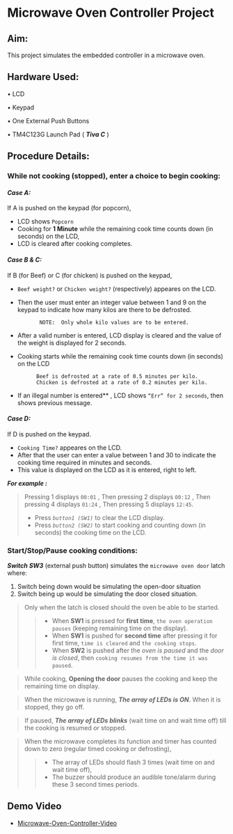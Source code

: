 # Microwave Oven Controller Project

## Aim:
This project simulates the embedded controller in a microwave oven.

## Hardware Used:
• LCD

• Keypad

• One External Push Buttons

• TM4C123G Launch Pad ( ***Tiva C*** )

## Procedure Details:

### While not cooking (stopped), enter a choice to begin cooking:

#### ***Case A:***  
If A is pushed on the keypad (for popcorn), 
* LCD shows `Popcorn`
* Cooking for **1 Minute** while the remaining cook time counts down (in seconds) on the LCD, 
* LCD is cleared after cooking completes.

#### ***Case B & C:***  
If B (for Beef) or C (for chicken) is pushed on the keypad, 
* `Beef weight?` or `Chicken weight?` (respectively) appeares on the LCD. 
* Then the user must enter an integer value between 1 and 9 on the keypad to indicate how many kilos are there to be defrosted.

             NOTE:  Only whole kilo values are to be entered. 
* After a valid number is entered, LCD display is cleared and the value of the weight is displayed for 2 seconds.
* Cooking starts while the remaining cook time counts down (in seconds) on the LCD 

            Beef is defrosted at a rate of 0.5 minutes per kilo. 
            Chicken is defrosted at a rate of 0.2 minutes per kilo.

* If an illegal number is entered** , LCD shows `“Err” for 2 seconds`, then shows previous message.
   
#### ***Case D:*** 
If D is pushed on the keypad.
* `Cooking Time?` appeares on the LCD. 
* After that the user can enter a value between 1 and 30 to indicate the cooking time required in minutes and seconds. 
* This value is displayed on the LCD as it is entered, right to left. 

***For example :*** 
> Pressing 1 displays `00:01` , Then pressing 2 displays `00:12` , Then pressing 4 displays `01:24` , Then pressing 5 displays `12:45`. 
> * Press _`button1 (SW1)`_ to clear the LCD display.
> * Press _`button2 (SW2)`_ to start cooking and counting down (in seconds) the cooking time on the LCD.

### Start/Stop/Pause cooking conditions:

***Switch SW3*** (external push button) simulates the `microwave oven door` latch where:
1. Switch being down would be simulating the open-door situation 
2. Switch being up would be simulating the door closed situation. 

> Only when the latch is closed should the oven be able to be started.
>> * When **SW1** is pressed for **first time**, `the oven operation pauses` (keeping remaining time on the display).
>> * When **SW1** is pushed for **second time** after pressing it for first time,  `time is cleared` and `the cooking stops`.
>> * When **SW2** is pushed after the _oven is paused_ and the _door is closed_, then `cooking resumes from the time it was paused`.

> While cooking, **Opening the door** pauses the cooking and keep the remaining time on display.

> When the microwave is running, ***The array of LEDs is ON***. When it is stopped, they go off.

>If paused, ***The array of LEDs blinks*** (wait time on and wait time off) till the cooking is resumed or stopped.

> When the microwave completes its function and timer has counted down to zero (regular timed cooking or defrosting), 
>> * The array of LEDs should flash 3 times (wait time on and wait time off), 
>> * The buzzer should produce an audible tone/alarm during these 3 second times periods.

## Demo Video

- [Microwave-Oven-Controller-Video](https://drive.google.com/file/d/17BxZoLQhLMUKawqZXO_KqVUAUKjnEkxj/view?usp=sharing)
